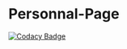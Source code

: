 # Personnal-Page
[![Codacy Badge](https://api.codacy.com/project/badge/Grade/51d8934c3ab94c148d557f05e44fd32f)](https://app.codacy.com/app/matthieu.vergne/Personnal-Page?utm_source=github.com&utm_medium=referral&utm_content=matthieu-vergne/Personnal-Page&utm_campaign=Badge_Grade_Dashboard)